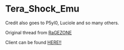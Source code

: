 # Tera_Shock_Emu
Credit also goes to P5yl0, Luciole and so many others.



Original thread from [RaGEZONE](https://forum.ragezone.com/threads/tera-shock-emu.1158469/)

Client can be found [HERE!!](https://mega.nz/file/HvYygT6B#fkRW9Lu2zYSTdpYs5O-UR_mCwlWtcY8o0M7k1o4ZMlA)
